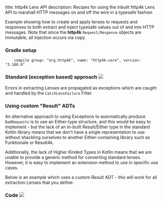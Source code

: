 title: http4k Lens API
description: Recipes for using the inbuilt http4k Lens API to marshall HTTP messages on and off the wire in a typesafe fashion

Example showing how to create and apply lenses to requests and responses to both extract and inject typesafe values out of and into HTTP messages. Note that since the **http4k** `Request/Response` objects are immutable, all injection occurs via copy.

### Gradle setup
```
    compile group: "org.http4k", name: "http4k-core", version: "3.100.0"
```

### Standard (exception based) approach [<img class="octocat" src="/img/octocat-32.png"/>](https://github.com/http4k/http4k/blob/master/src/docs/cookbook/typesafe_http_requests_with_lenses/example.kt)
Errors in extracting Lenses are propagated as exceptions which are caught and handled by the `CatchLensFailure` Filter.

<script src="https://gist-it.appspot.com/https://github.com/http4k/http4k/blob/master/src/docs/cookbook/typesafe_http_requests_with_lenses/example.kt"></script>

### Using custom "Result" ADTs
An alternative approach to using Exceptions to automatically produce `BadRequests` is to use an Either-type structure, and this would be easy to implement - but the lack of an in-built Result/Either type in the standard Kotlin library means that we 
don't have a single representation to use without shackling ourselves to another Either-containing library such as Funktionale or Result4k.

Additionally, the lack of Higher Kinded Types in Kotlin means that we are unable to provide a generic method for converting standard lenses. However, it is easy to implement an extension method to use in specific use cases.

Below is an example which uses a custom Result ADT - this will work for all extraction Lenses that you define:

### Code [<img class="octocat" src="/img/octocat-32.png"/>](https://github.com/http4k/http4k/blob/master/src/docs/cookbook/typesafe_http_requests_with_lenses/example_custom_result_adt.kt)
<script src="https://gist-it.appspot.com/https://github.com/http4k/http4k/blob/master/src/docs/cookbook/typesafe_http_requests_with_lenses/example_custom_result_adt.kt"></script>

